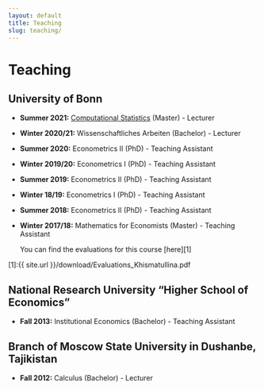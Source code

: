 ```yaml
---
layout: default
title: Teaching
slug: teaching/
---
```


# Teaching

## University of Bonn

*  **Summer 2021:**
   [Computational Statistics][2] (Master) - Lecturer

*  **Winter 2020/21:**
   Wissenschaftliches Arbeiten (Bachelor) - Lecturer
   
*  **Summer 2020:**
   Econometrics II (PhD) - Teaching Assistant
   
*  **Winter 2019/20:**
   Econometrics I (PhD) - Teaching Assistant
   
*  **Summer 2019:**
   Econometrics II (PhD) - Teaching Assistant

*  **Winter 18/19:**
   Econometrics I (PhD) - Teaching Assistant
   
*  **Summer 2018:**
   Econometrics II (PhD) - Teaching Assistant

*  **Winter 2017/18:**
   Mathematics for Economists (Master) - Teaching Assistant
   
   You can find the evaluations for this course [here][1]

[1]:{{ site.url }}/download/Evaluations_Khismatullina.pdf

[2]:https://github.com/marina-khi/CompStat_2021


## National Research University “Higher School of Economics”
*  **Fall 2013:**
   Institutional Economics (Bachelor) - Teaching Assistant

## Branch of Moscow State University in Dushanbe, Tajikistan
*  **Fall 2012:**
   Calculus (Bachelor) - Lecturer

